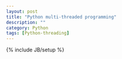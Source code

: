 ```yaml
---
layout: post
title: "Python multi-threaded programming"
description: ""
category: Python
tags: [Python-threading]
---
```

{% include JB/setup %}
